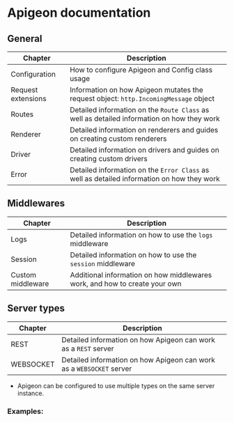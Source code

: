 # Apigeon documentation

## General

Chapter            | Description
------------------ | ------------------------------------------------------------------------------------------
Configuration      | How to configure Apigeon and Config class usage
Request extensions | Information on how Apigeon mutates the request object: `http.IncomingMessage` object
Routes             | Detailed information on the `Route Class` as well as detailed information on how they work
Renderer           | Detailed information on renderers and guides on creating custom renderers
Driver             | Detailed information on drivers and guides on creating custom drivers
Error              | Detailed information on the `Error Class` as well as detailed information on how they work

## Middlewares

Chapter           | Description
----------------- | --------------------------------------------------------------------------
Logs              | Detailed information on how to use the `logs` middleware
Session           | Detailed information on how to use the `session` middleware
Custom middleware | Additional information on how middlewares work, and how to create your own

## Server types

Chapter   | Description
--------- | --------------------------------------------------------------------
REST      | Detailed information on how Apigeon can work as a `REST` server
WEBSOCKET | Detailed information on how Apigeon can work as a `WEBSOCKET` server

- Apigeon can be configured to use multiple types on the same server instance.

### Examples:

